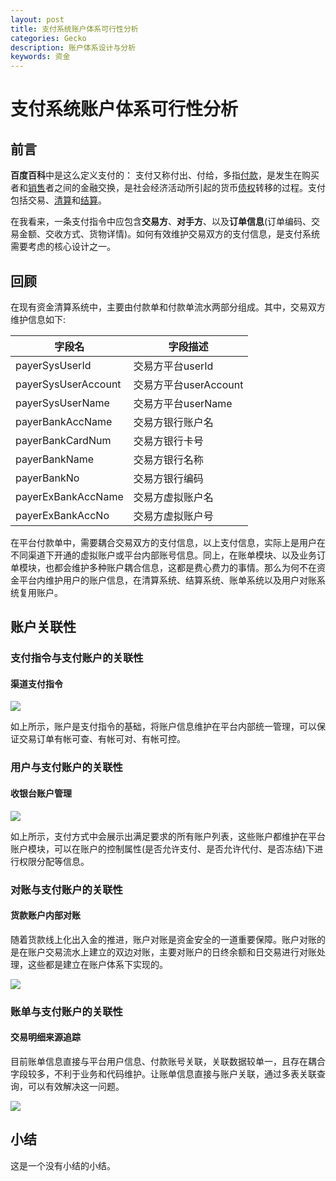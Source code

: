 ```yaml
---
layout: post
title: 支付系统账户体系可行性分析
categories: Gecko
description: 账户体系设计与分析
keywords: 资金
---
```


# 支付系统账户体系可行性分析

## 前言

**百度百科**中是这么定义支付的： 支付又称付出、付给，多指[付款](https://baike.baidu.com/item/付款)，是发生在购买者和[销售](https://baike.baidu.com/item/销售/239410)者之间的金融交换，是社会经济活动所引起的货币[债权](https://baike.baidu.com/item/债权/6754177)转移的过程。支付包括交易、[清算](https://baike.baidu.com/item/清算/7171204)和[结算](https://baike.baidu.com/item/结算/1459851)。 

在我看来，一条支付指令中应包含**交易方**、**对手方**、以及**订单信息**(订单编码、交易金额、交收方式、货物详情)。如何有效维护交易双方的支付信息，是支付系统需要考虑的核心设计之一。

## 回顾

在现有资金清算系统中，主要由付款单和付款单流水两部分组成。其中，交易双方维护信息如下:

| 字段名              | 字段描述              |
| ------------------- | --------------------- |
| payerSysUserId      | 交易方平台userId      |
| payerSysUserAccount | 交易方平台userAccount |
| payerSysUserName    | 交易方平台userName    |
| payerBankAccName    | 交易方银行账户名      |
| payerBankCardNum    | 交易方银行卡号        |
| payerBankName       | 交易方银行名称        |
| payerBankNo         | 交易方银行编码        |
| payerExBankAccName  | 交易方虚拟账户名      |
| payerExBankAccNo    | 交易方虚拟账户号      |

在平台付款单中，需要耦合交易双方的支付信息，以上支付信息，实际上是用户在不同渠道下开通的虚拟账户或平台内部账号信息。同上，在账单模块、以及业务订单模块，也都会维护多种账户耦合信息，这都是费心费力的事情。那么为何不在资金平台内维护用户的账户信息，在清算系统、结算系统、账单系统以及用户对账系统复用账户。



## 账户关联性

### 支付指令与支付账户的关联性

#### 渠道支付指令

![](C:\Users\Administrator\Desktop\渠道支付指令.png)

如上所示，账户是支付指令的基础，将账户信息维护在平台内部统一管理，可以保证交易订单有帐可查、有帐可对、有帐可控。

### 用户与支付账户的关联性

#### 收银台账户管理

![](C:\Users\Administrator\Desktop\收银台账户列表.jpg)

如上所示，支付方式中会展示出满足要求的所有账户列表，这些账户都维护在平台账户模块，可以在账户的控制属性(是否允许支付、是否允许代付、是否冻结)下进行权限分配等信息。

### 对账与支付账户的关联性

#### 货款账户内部对账

随着货款线上化出入金的推进，账户对账是资金安全的一道重要保障。账户对账的是在账户交易流水上建立的双边对账，主要对账户的日终余额和日交易进行对账处理，这些都是建立在账户体系下实现的。

![](C:\Users\Administrator\Desktop\对账与账户关联.jpg)

### 账单与支付账户的关联性

#### 交易明细来源追踪

目前账单信息直接与平台用户信息、付款账号关联，关联数据较单一，且存在耦合字段较多，不利于业务和代码维护。让账单信息直接与账户关联，通过多表关联查询，可以有效解决这一问题。

![](C:\Users\Administrator\Desktop\对账与账户关联.jpg)

## 小结

这是一个没有小结的小结。